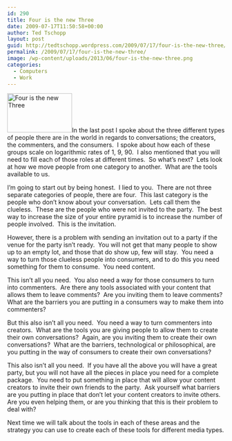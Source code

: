 ```yaml
---
id: 290
title: Four is the new Three
date: 2009-07-17T11:50:58+00:00
author: Ted Tschopp
layout: post
guid: http://tedtschopp.wordpress.com/2009/07/17/four-is-the-new-three/
permalink: /2009/07/17/four-is-the-new-three/
image: /wp-content/uploads/2013/06/four-is-the-new-three.png
categories:
  - Computers
  - Work
---
```

[<img class="alignright size-thumbnail wp-image-1155" alt="Four is the new Three" src="http://localhost:8888/Wordpress/wp-content/uploads/2013/06/four-is-the-new-three.png?w=150" width="150" height="91" srcset="http://localhost:8888/Wordpress/wp-content/uploads/2013/06/four-is-the-new-three.png 732w, http://localhost:8888/Wordpress/wp-content/uploads/2013/06/four-is-the-new-three-300x183.png 300w" sizes="(max-width: 150px) 100vw, 150px" />](http://localhost:8888/Wordpress/wp-content/uploads/2013/06/four-is-the-new-three.png)In the last post I spoke about the three different types of people there are in the world in regards to conversations; the creators, the commenters, and the consumers.  I spoke about how each of these groups scale on logarithmic rates of 1, 9, 90.  I also mentioned that you will need to fill each of those roles at different times.  So what’s next?  Lets look at how we move people from one category to another.  What are the tools available to us.

I’m going to start out by being honest.  I lied to you.  There are not three separate categories of people, there are four.  This last category is the people who don’t know about your conversation.  Lets call them the clueless.  These are the people who were not invited to the party.  The best way to increase the size of your entire pyramid is to increase the number of people involved.  This is the invitation.

However, there is a problem with sending an invitation out to a party if the venue for the party isn’t ready.  You will not get that many people to show up to an empty lot, and those that do show up, few will stay.  You need a way to turn those clueless people into consumers, and to do this you need something for them to consume.  You need content.

This isn’t all you need.  You also need a way for those consumers to turn into commenters.  Are there any tools associated with your content that allows them to leave comments?  Are you inviting them to leave comments?  What are the barriers you are putting in a consumers way to make them into commenters?

But this also isn’t all you need.  You need a way to turn commenters into creators.  What are the tools you are giving people to allow them to create their own conversations?  Again, are you inviting them to create their own conversations?  What are the barriers, technological or philosophical, are you putting in the way of consumers to create their own conversations?

This also isn’t all you need.  If you have all the above you will have a great party, but you will not have all the pieces in place you need for a complete package.  You need to put something in place that will allow your content creators to invite their own friends to the party.  Ask yourself what barriers are you putting in place that don’t let your content creators to invite others.  Are you even helping them, or are you thinking that this is their problem to deal with?

Next time we will talk about the tools in each of these areas and the strategy you can use to create each of these tools for different media types.